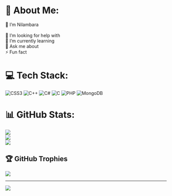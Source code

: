 # 💫 About Me:
🔭 I’m Nilambara<br><br>🤝 I’m looking for help with<br>🌱 I’m currently learning<br>💬 Ask me about<br>⚡ Fun fact


# 💻 Tech Stack:
![CSS3](https://img.shields.io/badge/css3-%231572B6.svg?style=plastic&logo=css3&logoColor=white) ![C++](https://img.shields.io/badge/c++-%2300599C.svg?style=plastic&logo=c%2B%2B&logoColor=white) ![C#](https://img.shields.io/badge/c%23-%23239120.svg?style=plastic&logo=c-sharp&logoColor=white) ![C](https://img.shields.io/badge/c-%2300599C.svg?style=plastic&logo=c&logoColor=white) ![PHP](https://img.shields.io/badge/php-%23777BB4.svg?style=plastic&logo=php&logoColor=white) ![MongoDB](https://img.shields.io/badge/MongoDB-%234ea94b.svg?style=plastic&logo=mongodb&logoColor=white)
# 📊 GitHub Stats:
![](https://github-readme-stats.vercel.app/api?username=acedemy&theme=dark&hide_border=false&include_all_commits=true&count_private=true)<br/>
![](https://github-readme-streak-stats.herokuapp.com/?user=acedemy&theme=dark&hide_border=false)<br/>
![](https://github-readme-stats.vercel.app/api/top-langs/?username=acedemy&theme=dark&hide_border=false&include_all_commits=true&count_private=true&layout=compact)

## 🏆 GitHub Trophies
![](https://github-profile-trophy.vercel.app/?username=acedemy&theme=radical&no-frame=false&no-bg=false&margin-w=4)

---
[![](https://visitcount.itsvg.in/api?id=acedemy&icon=0&color=0)](https://visitcount.itsvg.in)

<!-- Proudly created with GPRM ( https://gprm.itsvg.in ) -->
